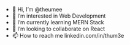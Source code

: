 - 👋 Hi, I’m @theumee
- 👀 I’m interested in Web Development
- 🌱 I’m currently learning MERN Stack
- 💞️ I’m looking to collaborate on React
- 📫 How to reach me linkedin.com/in/thum3e

<!---
theumee/theumee is a ✨ special ✨ repository because its `README.md` (this file) appears on your GitHub profile.
You can click the Preview link to take a look at your changes.
--->
